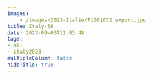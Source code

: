 ```yaml
---
images:
    - /images/2023-Italie/P1001072_export.jpg
title: Italy-58
date: 2023-09-03T11:03:48
tags:
- all
- italy2023
multipleColumn: false
hideTitle: true
---
```

